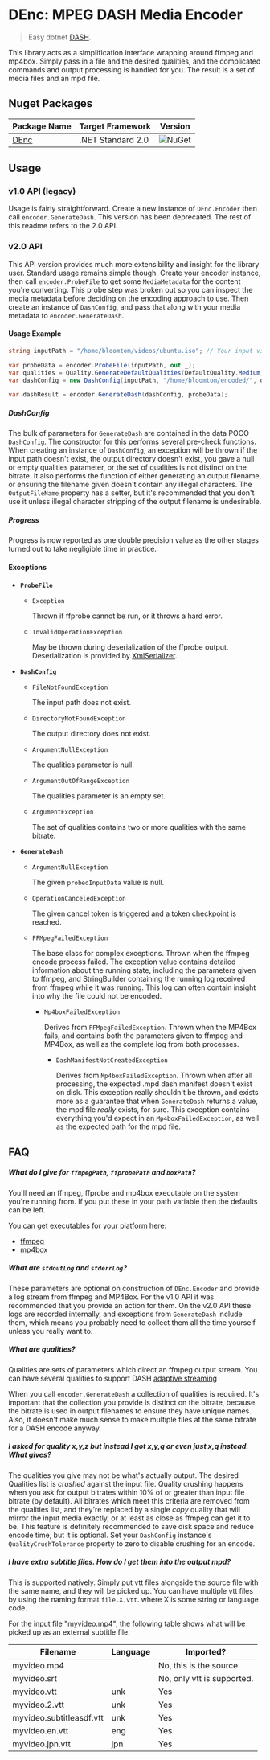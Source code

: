 # DEnc: MPEG DASH Media Encoder
>Easy dotnet [DASH](https://en.wikipedia.org/wiki/Dynamic_Adaptive_Streaming_over_HTTP "https://en.wikipedia.org").

This library acts as a simplification interface wrapping around ffmpeg and mp4box. Simply pass in a file and the desired qualities, and the complicated commands and output processing is handled for you. The result is a set of media files and an mpd file.

## Nuget Packages
Package Name | Target Framework | Version
---|---|---
[DEnc](https://www.nuget.org/packages/bloomtom.DEnc "https://www.nuget.org") | .NET Standard 2.0 | ![NuGet](https://img.shields.io/nuget/v/bloomtom.DEnc.svg)


## Usage

### v1.0 API (legacy)
Usage is fairly straightforward. Create a new instance of `DEnc.Encoder` then call `encoder.GenerateDash`. This version has been deprecated. The rest of this readme refers to the 2.0 API.

### v2.0 API
This API version provides much more extensibility and insight for the library user. Standard usage remains simple though. Create your encoder instance, then call `encoder.ProbeFile` to get some `MediaMetadata` for the content you're converting. This probe step was broken out so you can inspect the media metadata before deciding on the encoding approach to use. Then create an instance of `DashConfig`, and pass that along with your media metadata to `encoder.GenerateDash`.

#### Usage Example
```csharp
string inputPath = "/home/bloomtom/videos/ubuntu.iso"; // Your input video file.

var probeData = encoder.ProbeFile(inputPath, out _);
var qualities = Quality.GenerateDefaultQualities(DefaultQuality.Medium, H264Preset.Medium);
var dashConfig = new DashConfig(inputPath, "/home/bloomtom/encoded/", qualities);

var dashResult = encoder.GenerateDash(dashConfig, probeData);
```

##### DashConfig
The bulk of parameters for `GenerateDash` are contained in the data POCO `DashConfig`. The constructor for this performs several pre-check functions. When creating an instance of `DashConfig`, an exception will be thrown if the input path doesn't exist, the output directory doesn't exist, you gave a null or empty qualities parameter, or the set of qualities is not distinct on the bitrate. It also performs the function of either generating an output filename, or ensuring the filename given doesn't contain any illegal characters. The `OutputFileName` property has a setter, but it's recommended that you don't use it unless illegal character stripping of the output filename is undesirable.

##### Progress
Progress is now reported as one double precision value as the other stages turned out to take negligible time in practice.

#### Exceptions

 - **`ProbeFile`**
   - `Exception`

     Thrown if ffprobe cannot be run, or it throws a hard error.

   - `InvalidOperationException`

     May be thrown during deserialization of the ffprobe output. Deserialization is provided by [XmlSerializer](https://docs.microsoft.com/en-us/dotnet/api/system.xml.serialization.xmlserializer.deserialize?view=netstandard-2.0 "https://docs.microsoft.com").

 - **`DashConfig`**
   - `FileNotFoundException`

     The input path does not exist.

   - `DirectoryNotFoundException`

     The output directory does not exist.

   - `ArgumentNullException`

     The qualities parameter is null.

   - `ArgumentOutOfRangeException`

     The qualities parameter is an empty set.

   - `ArgumentException`

     The set of qualities contains two or more qualities with the same bitrate.

 - **`GenerateDash`**
   - `ArgumentNullException`

     The given `probedInputData` value is null.

   - `OperationCanceledException`

     The given cancel token is triggered and a token checkpoint is reached.

   - `FFMpegFailedException`

     The base class for complex exceptions. Thrown when the ffmpeg encode process failed. The exception value contains detailed information about the running state, including the parameters given to ffmpeg, and StringBuilder containing the running log received from ffmpeg while it was running. This log can often contain insight into why the file could not be encoded.

     - `Mp4boxFailedException`

       Derives from `FFMpegFailedException`. Thrown when the MP4Box fails, and contains both the parameters given to ffmpeg and MP4Box, as well as the complete log from both processes.

       - `DashManifestNotCreatedException`

         Derives from `Mp4boxFailedException`. Thrown when after all processing, the expected .mpd dash manifest doesn't exist on disk. This exception really shouldn't be thrown, and exists more as a guarantee that when `GenerateDash` returns a value, the mpd file _really_ exists, for sure. This exception contains everything you'd expect in an `Mp4boxFailedException`, as well as the expected path for the mpd file.

## FAQ

##### What do I give for `ffmpegPath`, `ffprobePath` and `boxPath`?
You'll need an ffmpeg, ffprobe and mp4box executable on the system you're running from. If you put these in your path variable then the defaults can be left.

You can get executables for your platform here:
 - [ffmpeg](https://ffmpeg.org/ "https://ffmpeg.org/")
 - [mp4box](https://gpac.wp.imt.fr/downloads/ "https://gpac.wp.imt.fr/downloads/")


##### What are `stdoutLog` and `stderrLog`?
These parameters are optional on construction of `DEnc.Encoder` and provide a log stream from ffmpeg and MP4Box. For the v1.0 API it was recommended that you provide an action for them. On the v2.0 API these logs are recorded internally, and exceptions from `GenerateDash` include them, which means you probably need to collect them all the time yourself unless you really want to.


##### What are qualities?
Qualities are sets of parameters which direct an ffmpeg output stream. You can have several qualities to support DASH [adaptive streaming](https://en.wikipedia.org/wiki/Adaptive_bitrate_streaming "https://en.wikipedia.org")

When you call `encoder.GenerateDash` a collection of qualities is required. It's important that the collection you provide is distinct on the bitrate, because the bitrate is used in output filenames to ensure they have unique names. Also, it doesn't make much sense to make multiple files at the same bitrate for a DASH encode anyway.


##### I asked for quality x,y,z but instead I got x,y,q or even just x,q instead. What gives?
The qualities you give may not be what's actually output. The desired Qualities list is _crushed_ against the input file. Quality crushing happens when you ask for output bitrates within 10% of or greater than input file bitrate (by default). All bitrates which meet this criteria are removed from the qualities list, and they're replaced by a single _copy_ quality that will mirror the input media exactly, or at least as close as ffmpeg can get it to be. This feature is definitely recommended to save disk space and reduce encode time, but it is optional. Set your `DashConfig` instance's `QualityCrushTolerance` property to zero to disable crushing for an encode.


##### I have extra subtitle files. How do I get them into the output mpd?
This is supported natively. Simply put vtt files alongside the source file with the same name, and they will be picked up. You can have multiple vtt files by using the naming format `file.X.vtt`. where X is some string or language code.

For the input file "myvideo.mp4", the following table shows what will be picked up as an external subtitle file.

Filename | Language | Imported?
---|---|---
myvideo.mp4 |  | No, this is the source.
myvideo.srt |  | No, only vtt is supported.
myvideo.vtt | unk | Yes
myvideo.2.vtt | unk | Yes
myvideo.subtitleasdf.vtt | unk | Yes
myvideo.en.vtt | eng | Yes
myvideo.jpn.vtt | jpn | Yes